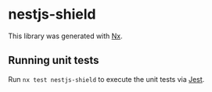 # nestjs-shield

This library was generated with [Nx](https://nx.dev).

## Running unit tests

Run `nx test nestjs-shield` to execute the unit tests via [Jest](https://jestjs.io).
